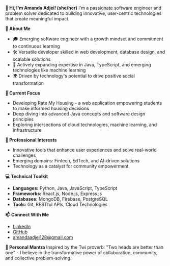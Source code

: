 **👋 Hi, I'm Amanda Adjei! (she/her)**
I'm a passionate software engineer and problem solver dedicated to building innovative, user-centric technologies that create meaningful impact.

**🌟 About Me**
* 🎓 Emerging software engineer with a growth mindset and commitment to continuous learning
* 🛠 Versatile developer skilled in web development, database design, and scalable solutions
* 🌱 Actively expanding expertise in Java, TypeScript, and emerging technologies like machine learning
* 🌍 Driven by technology's potential to drive positive social transformation

**🌱 Current Focus**
* Developing Rate My Housing - a web application empowering students to make informed housing decisions
* Deep diving into advanced Java concepts and software design principles
* Exploring intersections of cloud technologies, machine learning, and infrastructure

**👀 Professional Interests**
* Innovative tools that enhance user experiences and solve real-world challenges
* Emerging domains: Fintech, EdTech, and AI-driven solutions
* Technology as a catalyst for community empowerment

**💻 Technical Toolkit**
* **Languages:** Python, Java, JavaScript, TypeScript
* **Frameworks:** React.js, Node.js, Express.js
* **Databases:** MongoDB, Firebase, PostgreSQL
* **Tools:** Git, RESTful APIs, Cloud Technologies

**📫 Connect With Me**
* [LinkedIn](https://www.linkedin.com/in/adjeiamanda)
* [GitHub](https://github.com/essonah)
* amandaadjei128@gmail.com

**🚀 Personal Mantra**
Inspired by the Twi proverb: "Two heads are better than one" - I believe in the transformative power of collaboration, community, and collective problem-solving.
